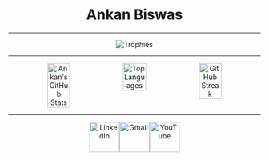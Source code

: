 <div align="center">
 
#  **Ankan Biswas**

---

![Trophies](https://github-profile-trophy.vercel.app/?username=AnkanCompiled&theme=radical)

---

<p style="display: flex; justify-content: center;">
    <img src="https://github-readme-stats.vercel.app/api?username=AnkanCompiled&show_icons=true&theme=radical" alt="Ankan's GitHub Stats" style="width: 30%;"/>
    <img src="https://github-readme-stats.vercel.app/api/top-langs/?username=AnkanCompiled&layout=compact&theme=radical" alt="Top Languages" style="width: 30%;"/>
    <img src="https://github-readme-streak-stats.herokuapp.com/?user=AnkanCompiled&theme=radical" alt="GitHub Streak" style="width: 30%;"/>
</p>

---

<p style="display: flex; justify-content: center;">
  <a href="https://www.linkedin.com/in/ankanbiswas-in" target="blank">
    <img src="https://img.icons8.com/?size=100&id=xuvGCOXi8Wyg&format=png&color=000000" width="60" alt="LinkedIn" />
  </a>  
  <a href="mailto:ankanb560@gmail.com" target="blank">
    <img src="https://img.icons8.com/?size=100&id=P7UIlhbpWzZm&format=png&color=000000" width="60" alt="Gmail" />
  </a>
  <a href="https://www.youtube.com/@ankan1001" target="blank">
    <img src="https://img.icons8.com/?size=100&id=19318&format=png&color=000000" width="60" alt="YouTube" />
  </a>
</p>


</div>
